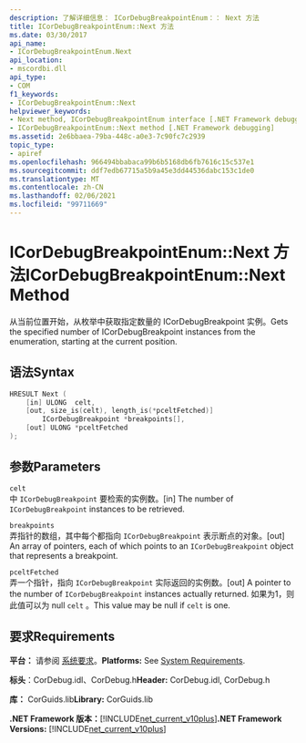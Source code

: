```yaml
---
description: 了解详细信息： ICorDebugBreakpointEnum：： Next 方法
title: ICorDebugBreakpointEnum::Next 方法
ms.date: 03/30/2017
api_name:
- ICorDebugBreakpointEnum.Next
api_location:
- mscordbi.dll
api_type:
- COM
f1_keywords:
- ICorDebugBreakpointEnum::Next
helpviewer_keywords:
- Next method, ICorDebugBreakpointEnum interface [.NET Framework debugging]
- ICorDebugBreakpointEnum::Next method [.NET Framework debugging]
ms.assetid: 2e6bbaea-79ba-448c-a0e3-7c90fc7c2939
topic_type:
- apiref
ms.openlocfilehash: 966494bbabaca99b6b5168db6fb7616c15c537e1
ms.sourcegitcommit: ddf7edb67715a5b9a45e3dd44536dabc153c1de0
ms.translationtype: MT
ms.contentlocale: zh-CN
ms.lasthandoff: 02/06/2021
ms.locfileid: "99711669"
---
```

# <a name="icordebugbreakpointenumnext-method"></a><span data-ttu-id="b98c4-103">ICorDebugBreakpointEnum::Next 方法</span><span class="sxs-lookup"><span data-stu-id="b98c4-103">ICorDebugBreakpointEnum::Next Method</span></span>

<span data-ttu-id="b98c4-104">从当前位置开始，从枚举中获取指定数量的 ICorDebugBreakpoint 实例。</span><span class="sxs-lookup"><span data-stu-id="b98c4-104">Gets the specified number of ICorDebugBreakpoint instances from the enumeration, starting at the current position.</span></span>  
  
## <a name="syntax"></a><span data-ttu-id="b98c4-105">语法</span><span class="sxs-lookup"><span data-stu-id="b98c4-105">Syntax</span></span>  
  
```cpp  
HRESULT Next (  
    [in] ULONG  celt,  
    [out, size_is(celt), length_is(*pceltFetched)]  
        ICorDebugBreakpoint *breakpoints[],  
    [out] ULONG *pceltFetched  
);  
```  
  
## <a name="parameters"></a><span data-ttu-id="b98c4-106">参数</span><span class="sxs-lookup"><span data-stu-id="b98c4-106">Parameters</span></span>  

 `celt`  
 <span data-ttu-id="b98c4-107">中 `ICorDebugBreakpoint` 要检索的实例数。</span><span class="sxs-lookup"><span data-stu-id="b98c4-107">[in] The number of `ICorDebugBreakpoint` instances to be retrieved.</span></span>  
  
 `breakpoints`  
 <span data-ttu-id="b98c4-108">弄指针的数组，其中每个都指向 `ICorDebugBreakpoint` 表示断点的对象。</span><span class="sxs-lookup"><span data-stu-id="b98c4-108">[out] An array of pointers, each of which points to an `ICorDebugBreakpoint` object that represents a breakpoint.</span></span>  
  
 `pceltFetched`  
 <span data-ttu-id="b98c4-109">弄一个指针，指向 `ICorDebugBreakpoint` 实际返回的实例数。</span><span class="sxs-lookup"><span data-stu-id="b98c4-109">[out] A pointer to the number of `ICorDebugBreakpoint` instances actually returned.</span></span> <span data-ttu-id="b98c4-110">如果为1，则此值可以为 null `celt` 。</span><span class="sxs-lookup"><span data-stu-id="b98c4-110">This value may be null if `celt` is one.</span></span>  
  
## <a name="requirements"></a><span data-ttu-id="b98c4-111">要求</span><span class="sxs-lookup"><span data-stu-id="b98c4-111">Requirements</span></span>  

 <span data-ttu-id="b98c4-112">**平台：** 请参阅 [系统要求](../../get-started/system-requirements.md)。</span><span class="sxs-lookup"><span data-stu-id="b98c4-112">**Platforms:** See [System Requirements](../../get-started/system-requirements.md).</span></span>  
  
 <span data-ttu-id="b98c4-113">**标头**：CorDebug.idl、CorDebug.h</span><span class="sxs-lookup"><span data-stu-id="b98c4-113">**Header:** CorDebug.idl, CorDebug.h</span></span>  
  
 <span data-ttu-id="b98c4-114">**库：** CorGuids.lib</span><span class="sxs-lookup"><span data-stu-id="b98c4-114">**Library:** CorGuids.lib</span></span>  
  
 <span data-ttu-id="b98c4-115">**.NET Framework 版本：**[!INCLUDE[net_current_v10plus](../../../../includes/net-current-v10plus-md.md)]</span><span class="sxs-lookup"><span data-stu-id="b98c4-115">**.NET Framework Versions:** [!INCLUDE[net_current_v10plus](../../../../includes/net-current-v10plus-md.md)]</span></span>
